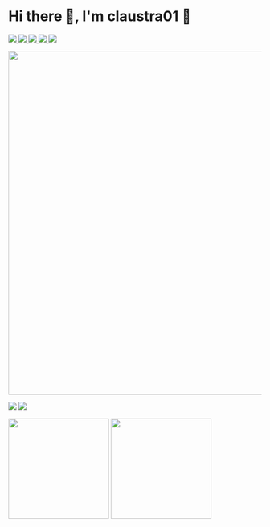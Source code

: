 # Hi there 👋, I'm claustra01 🌿

<p align="left">
  <a href="https://github.com/claustra01/claustra01">
    <img src="https://komarev.com/ghpvc/?username=claustra01&style=flat&logo=github" />
  </a>
  <a href="http://twitter.com/claustra01">
    <img src="https://img.shields.io/twitter/follow/claustra01?label=Twitter&style=flat&logo=twitter" />
  </a>
  <a href="https://www.reddit.com/user/claustra01">
    <img src="https://img.shields.io/reddit/user-karma/combined/claustra01?style=flat&logo=reddit&label=Reddit" />
  </a>
  <a href="https://www.curseforge.com/members/claustra01">
    <img src="https://cf.way2muchnoise.eu/author/claustra01.svg" />
  </a>
  <a href="https://zenn.dev/claustra01">
    <img src="https://badgen.org/img/zenn/claustra01/likes?style=flat&label=Zenn" />
  </a>
</p>

<p align="left"> 
  <img width="685px" src="http://github-profile-summary-cards.vercel.app/api/cards/profile-details?username=claustra01&theme=zenburn" />
</p>

<p align="left">
  <img src="http://github-profile-summary-cards.vercel.app/api/cards/productive-time?username=claustra01&theme=zenburn&utcOffset=9" />
  <img src="http://github-profile-summary-cards.vercel.app/api/cards/most-commit-language?username=claustra01&theme=zenburn&utcOffset=9" />
</p>

<p align="left"> 
  <img height="200px" src="https://github-readme-stats.vercel.app/api/top-langs/?username=claustra01&layout=compact&count_private=true&show_icons=true&theme=onedark&langs_count=10" />
  <img height="200px" src="https://github-profile-trophy.vercel.app/?username=claustra01&theme=onedark&column=4" />
</p>
